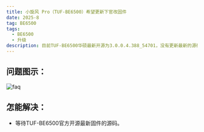 ```yaml
---
title: 小旋风 Pro（TUF-BE6500）希望更新下官改固件
date: 2025-8
tag: BE6500
tags: 
  - BE6500
  - 升级
description: 目前TUF-BE6500华硕最新开源为3.0.0.4.388_54701，没有更新最新的源码，无法制作最新的官改。
---
```


## 问题图示：

![faq](/assets/posts/6500.png)

## 怎能解决：

- 等待TUF-BE6500官方开源最新固件的源码。

